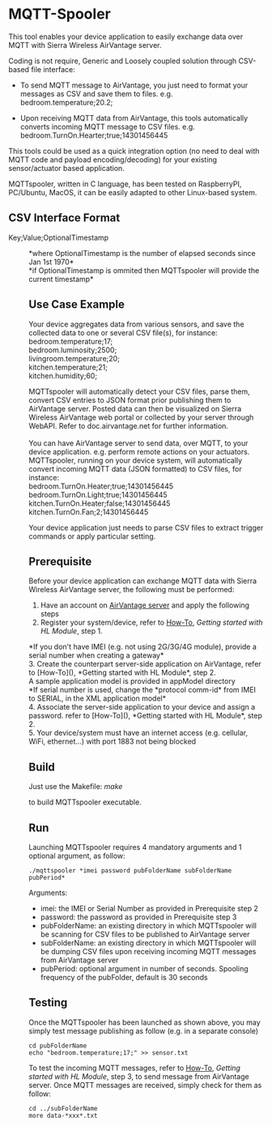 MQTT-Spooler
============

This tool enables your device application to easily exchange data over MQTT with Sierra Wireless AirVantage server.

Coding is not require, Generic and Loosely coupled solution through CSV-based file interface:

* To send MQTT message to AirVantage, you just need to format your messages as CSV and save them to files. e.g. bedroom.temperature;20.2;

* Upon receiving MQTT data from AirVantage, this tools automatically converts incoming MQTT message to CSV files. e.g. bedroom.TurnOn.Hearter;true;14301456445

This tools could be used as a quick integration option (no need to deal with MQTT code and payload encoding/decoding) for your existing sensor/actuator based application.

MQTTspooler, written in C language, has been tested on RaspberryPI, PC/Ubuntu, MacOS, it can be easily adapted to other Linux-based system.

CSV Interface Format
--------------------
Key;Value;OptionalTimestamp
<dd>*where OptionalTimestamp is the number of elapsed seconds since Jan 1st 1970*<br>
<dd>*if OptionalTimestamp is ommited then MQTTspooler will provide the current timestamp*

Use Case Example
----------------
Your device aggregates data from various sensors, and save the collected data to one or several CSV file(s), for instance:<br>
bedroom.temperature;17;<br>
bedroom.luminosity;2500;<br>
livingroom.temperature;20;<br>
kitchen.temperature;21;<br>
kitchen.humidity;60;<br>

MQTTspooler will automatically detect your CSV files, parse them, convert CSV entries to JSON format prior publishing them to AirVantage server.
Posted data can then be visualized on Sierra Wireless AirVantage web portal or collected by your server through WebAPI. Refer to doc.airvantage.net for further information.
<br>
<br>
You can have AirVantage server to send data, over MQTT, to your device application. e.g. perform remote actions on your actuators.
MQTTspooler, running on your device system, will automatically convert incoming MQTT data (JSON formatted) to CSV files, for instance:<br>
bedroom.TurnOn.Heater;true;14301456445<br>
bedroom.TurnOn.Light;true;14301456445<br>
kitchen.TurnOn.Heater;false;14301456445<br>
kitchen.TurnOn.Fan;2;14301456445<br>

Your device application just needs to parse CSV files to extract trigger commands or apply particular setting.
 
Prerequisite
------------
Before your device application can exchange MQTT data with Sierra Wireless AirVantage server, the following must be performed:<br>
1. Have an account on [AirVantage server](https://eu.airvantage.net/) and apply the following steps<br>
2. Register your system/device, refer to [How-To](), *Getting started with HL Module*, step 1.<br>
<dd>*If you don't have IMEI (e.g. not using 2G/3G/4G module), provide a serial number when creating a gateway*<br>
3. Create the counterpart server-side application on AirVantage, refer to [How-To](), *Getting started with HL Module*, step 2.
<dd>A sample application model is provided in appModel directory
<dd>*If serial number is used, change the *protocol comm-id* from IMEI to SERIAL, in the XML application model*<br>
4. Associate the server-side application to your device and assign a password. refer to [How-To](), *Getting started with HL Module*, step 2.<br>
5. Your device/system must have an internet access (e.g. cellular, WiFi, ethernet...) with port 1883 not being blocked<br>

Build
-----
Just use the Makefile:
*make*

to build MQTTspooler executable.

Run
---
Launching MQTTspooler requires 4 mandatory arguments and 1 optional argument, as follow:
~~~
./mqttspooler *imei password pubFolderName subFolderName pubPeriod*
~~~

Arguments:
* imei:				the IMEI or Serial Number as provided in Prerequisite step 2
* password: 		the password as provided in Prerequisite step 3
* pubFolderName:	an existing directory in which MQTTspooler will be scanning for CSV files to be published to AirVantage server
* subFolderName:	an existing directory in which MQTTspooler will be dumping CSV files upon receiving incoming MQTT messages from AirVantage server
* pubPeriod:		optional argument in number of seconds. Spooling frequency of the pubFolder, default is 30 seconds 


Testing
-------
Once the MQTTspooler has been launched as shown above, you may simply test message publishing as follow (e.g. in a separate console)
~~~
cd pubFolderName
echo "bedroom.temperature;17;" >> sensor.txt
~~~

To test the incoming MQTT messages, refer to [How-To](), *Getting started with HL Module*, step 3, to send message from AirVantage server.
Once MQTT messages are received, simply check for them as follow:
~~~
cd ../subFolderName
more data-*xxx*.txt
~~~
